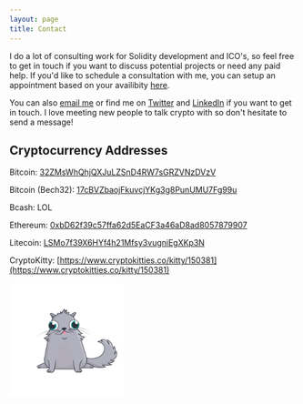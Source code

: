 ```yaml
---
layout: page
title: Contact
---
```


I do a lot of consulting work for Solidity development and ICO's, so feel free to get in touch if you want to discuss potential projects or need any paid help. If you'd like to schedule a consultation with me, you can setup an appointment based on your availibity [here](https://calendly.com/michael-crypto-consult/30min).

You can also [email me](mailto:michael@crypto-consult.co) or find me on [Twitter](https://twitter.com/LewellenMichael) and [LinkedIn](https://twitter.com/LewellenMichael) if you want to get in touch. I love meeting new people to talk crypto with so don't hesitate to send a message!



## Cryptocurrency Addresses

Bitcoin: [32ZMsWhQhjQXJuLZSnD4RW7sGRZVNzDVzV](https://blockchain.info/address/32ZMsWhQhjQXJuLZSnD4RW7sGRZVNzDVzV)

Bitcoin (Bech32): [17cBVZbaojFkuvcjYKg3g8PunUMU7Fg99u](https://blockchain.info/address/17cBVZbaojFkuvcjYKg3g8PunUMU7Fg99u)

Bcash: LOL

Ethereum: [0xbD62f39c57ffa62d5EaCF3a46aD8ad8057879907](https://etherscan.io/address/0xbD62f39c57ffa62d5EaCF3a46aD8ad8057879907)

Litecoin: [LSMo7f39X6HYf4h21Mfsy3vugniEgXKp3N](https://live.blockcypher.com/ltc/address/LSMo7f39X6HYf4h21Mfsy3vugniEgXKp3N/)

CryptoKitty: [https://www.cryptokitties.co/kitty/150381](https://www.cryptokitties.co/kitty/150381)

<img src="/img/robin.svg"
     alt="Robin"
     height="200" width="200" />


